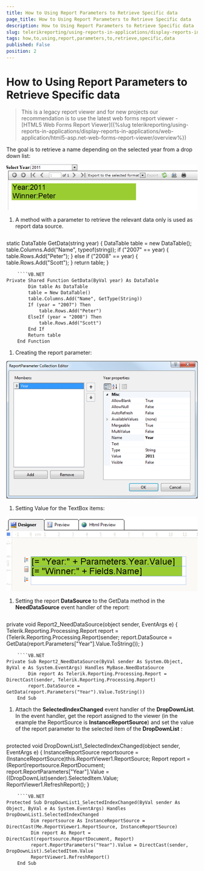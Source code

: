 ```yaml
---
title: How to Using Report Parameters to Retrieve Specific data
page_title: How to Using Report Parameters to Retrieve Specific data 
description: How to Using Report Parameters to Retrieve Specific data
slug: telerikreporting/using-reports-in-applications/display-reports-in-applications/web-application/asp.net-web-forms-report-viewer/using-out-proc-session-state/how-to-using-report-parameters-to-retrieve-specific-data
tags: how,to,using,report,parameters,to,retrieve,specific,data
published: False
position: 2
---
```


# How to Using Report Parameters to Retrieve Specific data

> This is a legacy report viewer and for new projects our recommendation is to use the latest web forms report viewer - [HTML5 Web Forms Report Viewer]({%slug telerikreporting/using-reports-in-applications/display-reports-in-applications/web-application/html5-asp.net-web-forms-report-viewer/overview%})

The goal is to retrieve a name depending on the selected year from a drop down list: 

  ![](images/OutProc4.png)

1. A method with a parameter to retrieve the relevant data only is used as report data source. 
    
    ````C#
static DataTable GetData(string year)
	{
		DataTable table = new DataTable();
		table.Columns.Add("Name", typeof(string));
		if ("2007" == year)
		{
			table.Rows.Add("Peter");
		}
		else if ("2008" == year)
		{
			table.Rows.Add("Scott");
		}
		return table;
	}
````
	````VB.NET
Private Shared Function GetData(ByVal year) As DataTable
		Dim table As DataTable
		table = New DataTable()
		table.Columns.Add("Name", GetType(String))
		If (year = "2007") Then
			table.Rows.Add("Peter")
		ElseIf (year = "2008") Then
			table.Rows.Add("Scott")
		End If
		Return table
	End Function
````

1. Creating the report parameter: 

  ![](images/OutProc2.png)

1. Setting Value for the TextBox items: 

  ![](images/OutProc5.png)

1. Setting the report __DataSource__ to the GetData method in the __NeedDataSource__ event handler of the report: 
    
    ````C#
private void Report2_NeedDataSource(object sender, EventArgs e)
	{
		Telerik.Reporting.Processing.Report report = (Telerik.Reporting.Processing.Report)sender;
		report.DataSource = GetData(report.Parameters["Year"].Value.ToString());
	}
````
	````VB.NET
Private Sub Report2_NeedDataSource(ByVal sender As System.Object, ByVal e As System.EventArgs) Handles MyBase.NeedDataSource
		Dim report As Telerik.Reporting.Processing.Report = DirectCast(sender, Telerik.Reporting.Processing.Report)
		report.DataSource = GetData(report.Parameters("Year").Value.ToString())
	End Sub
````

1. Attach the __SelectedIndexChanged__ event handler of the __DropDownList__. In the event handler, get the report assigned to the viewer (in the example the ReportSource is __InstanceReportSource__) and set the value of the report parameter to the selected item of the __DropDownList__ : 
    
    ````C#
protected void DropDownList1_SelectedIndexChanged(object sender, EventArgs e)
	{
		 InstanceReportSource reportsource = (InstanceReportSource)this.ReportViewer1.ReportSource;
		 Report report = (Report)reportsource.ReportDocument;
		 report.ReportParameters["Year"].Value = ((DropDownList)sender).SelectedItem.Value;
		 ReportViewer1.RefreshReport();
	}
````
	````VB.NET
Protected Sub DropDownList1_SelectedIndexChanged(ByVal sender As Object, ByVal e As System.EventArgs) Handles DropDownList1.SelectedIndexChanged
		 Dim reportsource As InstanceReportSource = DirectCast(Me.ReportViewer1.ReportSource, InstanceReportSource)
		 Dim report As Report = DirectCast(reportsource.ReportDocument, Report)
		 report.ReportParameters("Year").Value = DirectCast(sender, DropDownList).SelectedItem.Value
		 ReportViewer1.RefreshReport()
	End Sub
````


